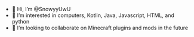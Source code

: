 - 👋 Hi, I’m @SnowyyUwU
- 👀 I’m interested in computers, Kotlin, Java, Javascript, HTML, and python
- 💞️ I’m looking to collaborate on Minecraft plugins and mods in the future

<!---
SnowyyUwU/SnowyyUwU is a ✨ special ✨ repository because its `README.md` (this file) appears on your GitHub profile.
You can click the Preview link to take a look at your changes.
--->
